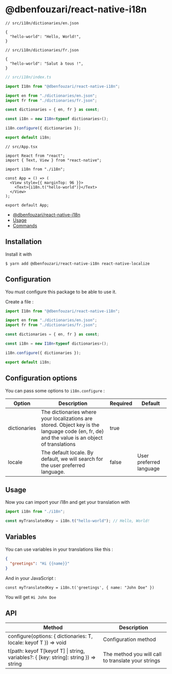 # @dbenfouzari/react-native-i18n

```json5
// src/i18n/dictionaries/en.json

{
  "hello-world": "Hello, World!",
}
```

```json5
// src/i18n/dictionaries/fr.json

{
  "hello-world": "Salut à tous !",
}
```

```ts
// src/i18n/index.ts

import I18n from "@dbenfouzari/react-native-i18n";

import en from "./dictionaries/en.json";
import fr from "./dictionaries/fr.json";

const dictionaries = { en, fr } as const;

const i18n = new I18n<typeof dictionaries>();

i18n.configure({ dictionaries });

export default i18n;
```

```tsx
// src/App.tsx

import React from "react";
import { Text, View } from "react-native";

import i18n from "./i18n";

const App = () => (
  <View style={{ marginTop: 96 }}>
    <Text>{i18n.t("hello-world")}</Text>
  </View>
);

export default App;
```

- [@dbenfouzari/react-native-i18n](#dbenfouzarireact-native-i18n)
- [Usage](#usage)
- [Commands](#commands)

## Installation

Install it with

```shell script
$ yarn add @dbenfouzari/react-native-i18n react-native-localize
```

## Configuration

You must configure this package to be able to use it.

Create a file :

```typescript
import I18n from "@dbenfouzari/react-native-i18n";

import en from "./dictionaries/en.json";
import fr from "./dictionaries/fr.json";

const dictionaries = { en, fr } as const;

const i18n = new I18n<typeof dictionaries>();

i18n.configure({ dictionaries });

export default i18n;
```

## Configuration options

You can pass some options to `i18n.configure` :

| Option       | Description                                                                                                                                   | Required | Default                 |
| ------------ | --------------------------------------------------------------------------------------------------------------------------------------------- | -------- | ----------------------- |
| dictionaries | The dictionaries where your localizations are stored. Object key is the language code (en, fr, de) and the value is an object of translations | true     |                         |
| locale       | The default locale. By default, we will search for the user preferred language.                                                               | false    | User preferred language |

## Usage

Now you can import your i18n and get your translation with

```typescript
import i18n from "./i18n";

const myTranslatedKey = i18n.t("hello-world"); // Hello, World!
```

## Variables

You can use variables in your translations like this :

```json
{
  "greetings": "Hi {{name}}"
}
```

And in your JavaScript :
```tsx
const myTranslatedKey = i18n.t('greetings', { name: "John Doe" })
```

You will get `Hi John Doe`

## API

| Method                                                                               | Description                                        |
|--------------------------------------------------------------------------------------|----------------------------------------------------|
| configure(options: { dictionaries: T, locale: keyof T }) => void                     | Configuration method                               |
| t(path: keyof T[keyof T] \| string, variables?: { [key: string]: string }) => string | The method you will call to translate your strings |
